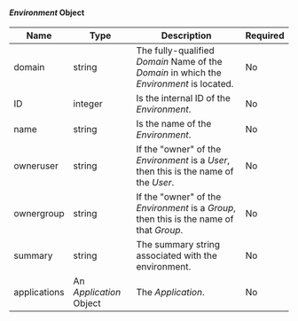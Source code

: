 
#### _Environment_ Object

| Name         | Type                    | Description                                                                              | Required |
|--------------|-------------------------|------------------------------------------------------------------------------------------|----------|
| domain       | string                  | The fully-qualified _Domain_ Name of the _Domain_ in which the _Environment_ is located. | No       |
| ID           | integer                 | Is the internal ID of the _Environment_.                                                 | No       |
| name         | string                  | Is the name of the _Environment_.                                                        | No       |
| owneruser    | string                  | If the "owner" of the _Environment_ is a _User_, then this is the name of the _User_.    | No       |
| ownergroup   | string                  | If the "owner" of the _Environment_ is a _Group_, then this is the name of that _Group_. | No       |
| summary      | string                  | The summary string associated with the environment.                                      | No       |
| applications | An _Application_ Object | The _Application_.                                                                       | No       |
